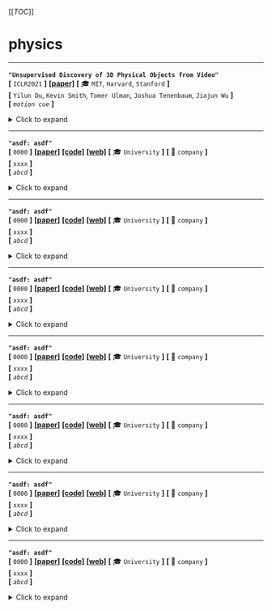 [[_TOC_]]

# physics

---

**`"Unsupervised Discovery of 3D Physical Objects from Video"`**  
**[** `ICLR2021` **]** **[[paper]](https://arxiv.org/pdf/2007.12348.pdf)**  **[** :mortar_board: `MIT`, `Harvard`, `Stanford` **]**   
**[**  `Yilun Du`, `Kevin Smith`, `Tomer Ulman`, `Joshua Tenenbaum`, `Jiajun Wu`  **]**  
**[** _`motion cue`_ **]**  

<details>
  <summary>Click to expand</summary>

| ![img](media/a946e1b7-fc9f-441a-b5cd-bafb3563a50a.png) |
| ------------------------------------------------------ |
| 利用物体缓慢移动的motion cue + physics ==(?)==         |

- **Review**
  
  - **数据集中的物体都是缓慢移动的；从`motion cue`中发现物体**
  - 用SDF表示每个物体
- **Motivation**
  - > we explore how physics, especially object interactions, facilitates learning to disentangle and segment instances from raw videos, and to infer the 3D geometry and position of each object, all without supervision
    > 探索物理学：<u>尤其是物体之间的交互，促进学习出物体之间的解耦，从raw videos中</u>；
    
    - [ ] Q: what is physics？
  - > our Physical Object Discovery Network (POD-Net) uses both multi-scale pixel cues and physical motion cues to accurately segment observable and partially occluded objects of varying sizes, and infer properties of those objects.
    > 同时使用multi-scale的pixel cue和physical motion cue来精确地分割出可见的、部分被遮挡的尺寸多样的物体，并且infer这些物体的属性

</details>

---

**`"asdf: asdf"`**  
**[** `0000` **]** **[[paper]](abc.efg)** **[[code]](www.github.com)** **[[web]](abc.efg)** **[** :mortar_board: `University` **]** **[** :office: `company` **]**  
**[**  `xxxx`  **]**  
**[** _`abcd`_ **]**  

<details>
  <summary>Click to expand</summary>

- **Motivation**
  - 

</details>

---

**`"asdf: asdf"`**  
**[** `0000` **]** **[[paper]](abc.efg)** **[[code]](www.github.com)** **[[web]](abc.efg)** **[** :mortar_board: `University` **]** **[** :office: `company` **]**  
**[**  `xxxx`  **]**  
**[** _`abcd`_ **]**  

<details>
  <summary>Click to expand</summary>

- **Motivation**
  - 

</details>

---

**`"asdf: asdf"`**  
**[** `0000` **]** **[[paper]](abc.efg)** **[[code]](www.github.com)** **[[web]](abc.efg)** **[** :mortar_board: `University` **]** **[** :office: `company` **]**  
**[**  `xxxx`  **]**  
**[** _`abcd`_ **]**  

<details>
  <summary>Click to expand</summary>

- **Motivation**
  - 

</details>

---

**`"asdf: asdf"`**  
**[** `0000` **]** **[[paper]](abc.efg)** **[[code]](www.github.com)** **[[web]](abc.efg)** **[** :mortar_board: `University` **]** **[** :office: `company` **]**  
**[**  `xxxx`  **]**  
**[** _`abcd`_ **]**  

<details>
  <summary>Click to expand</summary>

- **Motivation**
  - 

</details>

---

**`"asdf: asdf"`**  
**[** `0000` **]** **[[paper]](abc.efg)** **[[code]](www.github.com)** **[[web]](abc.efg)** **[** :mortar_board: `University` **]** **[** :office: `company` **]**  
**[**  `xxxx`  **]**  
**[** _`abcd`_ **]**  

<details>
  <summary>Click to expand</summary>

- **Motivation**
  - 

</details>

---

**`"asdf: asdf"`**  
**[** `0000` **]** **[[paper]](abc.efg)** **[[code]](www.github.com)** **[[web]](abc.efg)** **[** :mortar_board: `University` **]** **[** :office: `company` **]**  
**[**  `xxxx`  **]**  
**[** _`abcd`_ **]**  

<details>
  <summary>Click to expand</summary>

- **Motivation**
  - 

</details>

---

**`"asdf: asdf"`**  
**[** `0000` **]** **[[paper]](abc.efg)** **[[code]](www.github.com)** **[[web]](abc.efg)** **[** :mortar_board: `University` **]** **[** :office: `company` **]**  
**[**  `xxxx`  **]**  
**[** _`abcd`_ **]**  

<details>
  <summary>Click to expand</summary>

- **Motivation**
  - 

</details>